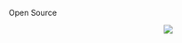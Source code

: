 <div align="center">
  <p>Open Source</p>
<img style="float: right; border: 0px;" src="https://media1.giphy.com/media/7b8jdNUoFBdcoILjjv/giphy.gif?cid=790b7611bfd157e75870d8aac4f8152b63c22e7e9ae1bd2c&rid=giphy.gif&ct=g" />
 </div>
<!--
**Gorgonx7/Gorgonx7** is a ✨ _special_ ✨ repository because its `README.md` (this file) appears on your GitHub profile.

Here are some ideas to get you started:

- 🔭 I’m currently working on ...
- 🌱 I’m currently learning ...
- 👯 I’m looking to collaborate on ...
- 🤔 I’m looking for help with ...
- 💬 Ask me about ...
- 📫 How to reach me: ...
- 😄 Pronouns: ...
- ⚡ Fun fact: ...
-->
